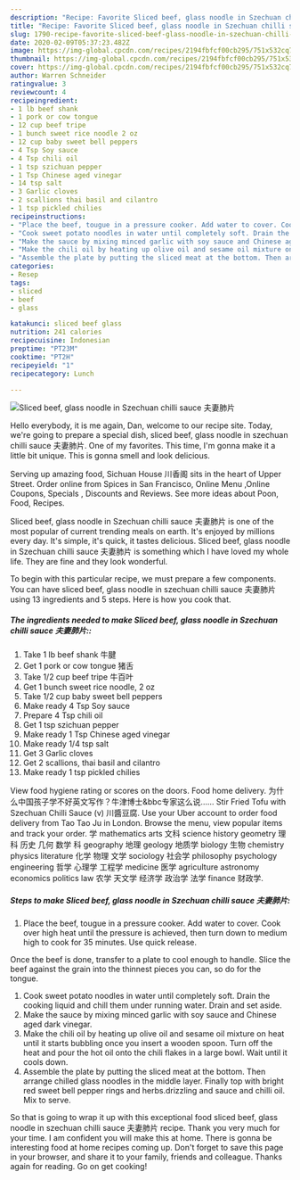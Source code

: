```yaml
---
description: "Recipe: Favorite Sliced beef, glass noodle in Szechuan chilli sauce 夫妻肺片"
title: "Recipe: Favorite Sliced beef, glass noodle in Szechuan chilli sauce 夫妻肺片"
slug: 1790-recipe-favorite-sliced-beef-glass-noodle-in-szechuan-chilli-sauce
date: 2020-02-09T05:37:23.482Z
image: https://img-global.cpcdn.com/recipes/2194fbfcf00cb295/751x532cq70/sliced-beef-glass-noodle-in-szechuan-chilli-sauce-夫妻肺片-recipe-main-photo.jpg
thumbnail: https://img-global.cpcdn.com/recipes/2194fbfcf00cb295/751x532cq70/sliced-beef-glass-noodle-in-szechuan-chilli-sauce-夫妻肺片-recipe-main-photo.jpg
cover: https://img-global.cpcdn.com/recipes/2194fbfcf00cb295/751x532cq70/sliced-beef-glass-noodle-in-szechuan-chilli-sauce-夫妻肺片-recipe-main-photo.jpg
author: Warren Schneider
ratingvalue: 3
reviewcount: 4
recipeingredient:
- 1 lb beef shank 
- 1 pork or cow tongue 
- 12 cup beef tripe 
- 1 bunch sweet rice noodle 2 oz
- 12 cup baby sweet bell peppers
- 4 Tsp Soy sauce
- 4 Tsp chili oil
- 1 tsp szichuan pepper
- 1 Tsp Chinese aged vinegar
- 14 tsp salt
- 3 Garlic cloves
- 2 scallions thai basil and cilantro
- 1 tsp pickled chilies
recipeinstructions:
- "Place the beef, tougue in a pressure cooker. Add water to cover. Cook over high heat until the pressure is achieved, then turn down to medium high to cook for 35 minutes. Use quick release.  Once the beef is done, transfer to a plate to cool enough to handle. Slice the beef against the grain into the thinnest pieces you can, so do for the tongue."
- "Cook sweet potato noodles in water until completely soft. Drain the cooking liquid and chill them under running water. Drain and set aside."
- "Make the sauce by mixing minced garlic with soy sauce and Chinese aged dark vinegar."
- "Make the chili oil by heating up olive oil and sesame oil mixture on heat until it starts bubbling once you insert a wooden spoon. Turn off the heat and pour the hot oil onto the chili flakes in a large bowl. Wait until it cools down."
- "Assemble the plate by putting the sliced meat at the bottom. Then arrange chilled glass noodles in the middle layer. Finally top with bright red sweet bell pepper rings and herbs.drizzling and sauce and chilli oil. Mix to serve."
categories:
- Resep
tags:
- sliced
- beef
- glass

katakunci: sliced beef glass
nutrition: 241 calories
recipecuisine: Indonesian
preptime: "PT23M"
cooktime: "PT2H"
recipeyield: "1"
recipecategory: Lunch

---
```



![Sliced beef, glass noodle in Szechuan chilli sauce 夫妻肺片](https://img-global.cpcdn.com/recipes/2194fbfcf00cb295/751x532cq70/sliced-beef-glass-noodle-in-szechuan-chilli-sauce-夫妻肺片-recipe-main-photo.jpg)

Hello everybody, it is me again, Dan, welcome to our recipe site. Today, we're going to prepare a special dish, sliced beef, glass noodle in szechuan chilli sauce 夫妻肺片. One of my favorites. This time, I'm gonna make it a little bit unique. This is gonna smell and look delicious.

Serving up amazing food, Sichuan House 川香阁 sits in the heart of Upper Street. Order online from Spices in San Francisco, Online Menu ,Online Coupons, Specials , Discounts and Reviews. See more ideas about Poon, Food, Recipes.

Sliced beef, glass noodle in Szechuan chilli sauce 夫妻肺片 is one of the most popular of current trending meals on earth. It's enjoyed by millions every day. It's simple, it's quick, it tastes delicious. Sliced beef, glass noodle in Szechuan chilli sauce 夫妻肺片 is something which I have loved my whole life. They are fine and they look wonderful.


To begin with this particular recipe, we must prepare a few components. You can have sliced beef, glass noodle in szechuan chilli sauce 夫妻肺片 using 13 ingredients and 5 steps. Here is how you cook that.

##### The ingredients needed to make Sliced beef, glass noodle in Szechuan chilli sauce 夫妻肺片::

1. Take 1 lb beef shank 牛腱
1. Get 1 pork or cow tongue 猪舌
1. Take 1/2 cup beef tripe 牛百叶
1. Get 1 bunch sweet rice noodle, 2 oz
1. Take 1/2 cup baby sweet bell peppers
1. Make ready 4 Tsp Soy sauce
1. Prepare 4 Tsp chili oil
1. Get 1 tsp szichuan pepper
1. Make ready 1 Tsp Chinese aged vinegar
1. Make ready 1/4 tsp salt
1. Get 3 Garlic cloves
1. Get 2 scallions, thai basil and cilantro
1. Make ready 1 tsp pickled chilies


View food hygiene rating or scores on the doors. Food home delivery. 为什么中国孩子学不好英文写作？牛津博士&amp;bbc专家这么说…… Stir Fried Tofu with Szechuan Chilli Sauce (v) 川醬⾖腐. Use your Uber account to order food delivery from Tao Tao Ju in London. Browse the menu, view popular items and track your order. 学 mathematics arts 文科 science history geometry 理科 历史 几何 数学 科 geography 地理 geology 地质学 biology 生物 chemistry physics literature 化学 物理 文学 sociology 社会学 philosophy psychology engineering 哲学 心理学 工程学 medicine 医学 agriculture astronomy economics politics law 农学 天文学 经济学 政治学 法学 finance 财政学. 

##### Steps to make Sliced beef, glass noodle in Szechuan chilli sauce 夫妻肺片:

1. Place the beef, tougue in a pressure cooker. Add water to cover. Cook over high heat until the pressure is achieved, then turn down to medium high to cook for 35 minutes. Use quick release.

Once the beef is done, transfer to a plate to cool enough to handle. Slice the beef against the grain into the thinnest pieces you can, so do for the tongue.
1. Cook sweet potato noodles in water until completely soft. Drain the cooking liquid and chill them under running water. Drain and set aside.
1. Make the sauce by mixing minced garlic with soy sauce and Chinese aged dark vinegar.
1. Make the chili oil by heating up olive oil and sesame oil mixture on heat until it starts bubbling once you insert a wooden spoon. Turn off the heat and pour the hot oil onto the chili flakes in a large bowl. Wait until it cools down.
1. Assemble the plate by putting the sliced meat at the bottom. Then arrange chilled glass noodles in the middle layer. Finally top with bright red sweet bell pepper rings and herbs.drizzling and sauce and chilli oil. Mix to serve.




So that is going to wrap it up with this exceptional food sliced beef, glass noodle in szechuan chilli sauce 夫妻肺片 recipe. Thank you very much for your time. I am confident you will make this at home. There is gonna be interesting food at home recipes coming up. Don't forget to save this page in your browser, and share it to your family, friends and colleague. Thanks again for reading. Go on get cooking!
